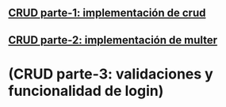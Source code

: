 ## [CRUD parte-1: implementación de crud](https://github.com/Leandro-Mumbach/CRUD-parte-1/tree/crud-parte-1)
## [CRUD parte-2: implementación de multer](https://github.com/Leandro-Mumbach/CRUD-parte-1/tree/crud-parte-2)
# (CRUD parte-3: validaciones y funcionalidad de login)